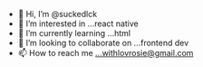 - 👋 Hi, I’m @suckedlck
- 👀 I’m interested in ...react native
- 🌱 I’m currently learning ...html 
- 💞️ I’m looking to collaborate on ...frontend dev
- 📫 How to reach me ...withlovrosie@gmail.com

<!---
suckedlck/suckedlck is a ✨ special ✨ repository because its `README.md` (this file) appears on your GitHub profile.
You can click the Preview link to take a look at your changes.
--->
